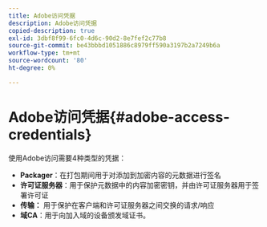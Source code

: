 ```yaml
---
title: Adobe访问凭据
description: Adobe访问凭据
copied-description: true
exl-id: 3dbf8f99-6fc0-4d6c-90d2-8e7fef2c77b8
source-git-commit: be43bbbd1051886c8979ff590a3197b2a7249b6a
workflow-type: tm+mt
source-wordcount: '80'
ht-degree: 0%

---
```


# Adobe访问凭据{#adobe-access-credentials}

使用Adobe访问需要4种类型的凭据：

* **Packager**：在打包期间用于对添加到加密内容的元数据进行签名
* **许可证服务器**：用于保护元数据中的内容加密密钥，并由许可证服务器用于签署许可证
* **传输：** 用于保护在客户端和许可证服务器之间交换的请求/响应
* **域CA**：用于向加入域的设备颁发域证书。
